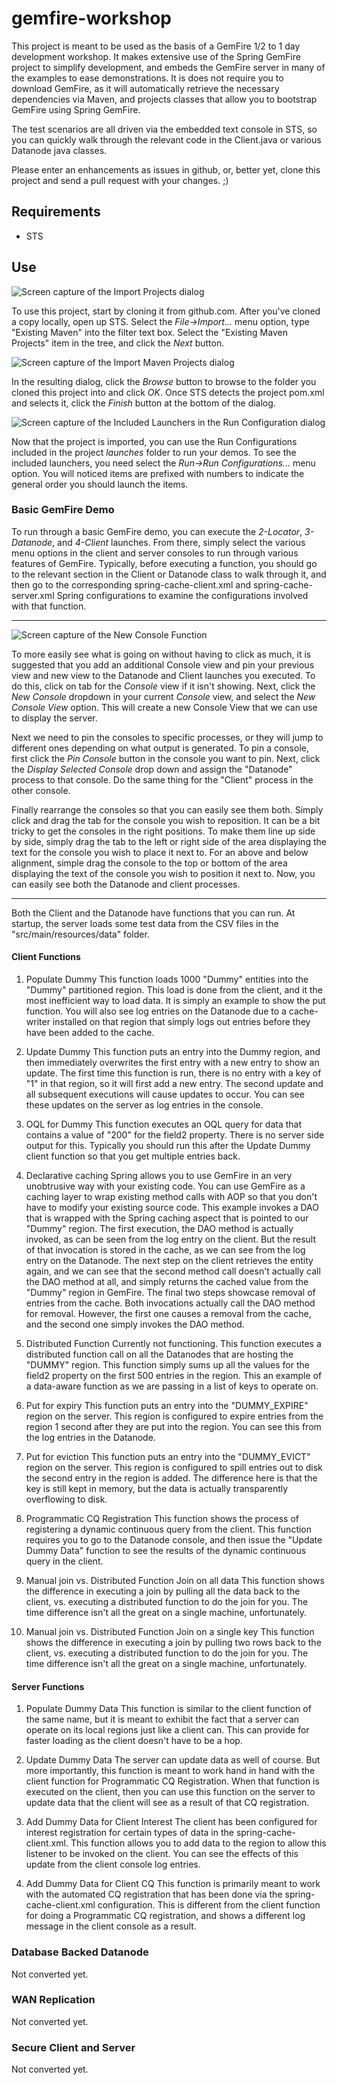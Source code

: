 # gemfire-workshop

This project is meant to be used as the basis of a GemFire 1/2 to 1 day development workshop.  It makes extensive use of the Spring GemFire project to simplify development, and embeds the GemFire server in many of the examples to ease demonstrations.  It is does not require you to download GemFire, as it will automatically retrieve the necessary dependencies via Maven, and projects classes that allow you to bootstrap GemFire using Spring GemFire.

The test scenarios are all driven via the embedded text console in STS, so you can quickly walk through the relevant code in the Client.java or various Datanode java classes.

Please enter an enhancements as issues in github, or, better yet, clone this project and send a pull request with your changes. ;)

## Requirements
* STS

## Use

![Screen capture of the Import Projects dialog](/doc/imgs/import-projects.png)

To use this project, start by cloning it from github.com.  After you've cloned a copy locally, open up STS.  Select the *File->Import...* menu option, type "Existing Maven" into the filter text box.  Select the "Existing Maven Projects" item in the tree, and click the *Next* button.

![Screen capture of the Import Maven Projects dialog](/doc/imgs/import-maven-projects.png)

In the resulting dialog, click the *Browse* button to browse to the folder you cloned this project into and click *OK*.  Once STS detects the project pom.xml and selects it, click the *Finish* button at the bottom of the dialog.

![Screen capture of the Included Launchers in the Run Configuration dialog](/doc/imgs/run-configurations.png)

Now that the project is imported, you can use the Run Configurations included in the project *launches* folder to run your demos.  To see the included launchers, you need select the *Run->Run Configurations...* menu option.  You will noticed items are prefixed with numbers to indicate the general order you should launch the items.

### Basic GemFire Demo
To run through a basic GemFire demo, you can execute the *2-Locator*, *3-Datanode*, and *4-Client* launches.  From there, simply select the various menu options in the client and server consoles to run through various features of GemFire.  Typically, before executing a function, you should go to the relevant section in the Client or Datanode class to walk through it, and then go to the corresponding spring-cache-client.xml and spring-cache-server.xml Spring configurations to examine the configurations involved with that function.

------

![Screen capture of the New Console Function](/doc/imgs/new-console.png)

To more easily see what is going on without having to click as much, it is suggested that you add an additional Console view and pin your previous view and new view to the Datanode and Client launches you executed.  To do this, click on tab for the *Console* view if it isn't showing.  Next, click the *New Console* dropdown in your current *Console* view, and select the *New Console View* option.  This will create a new Console View that we can use to display the server.  

Next we need to pin the consoles to specific processes, or they will jump to different ones depending on what output is generated.  To pin a console, first click the *Pin Console* button in the console you want to pin.  Next, click the *Display Selected Console* drop down and assign the "Datanode" process to that console.  Do the same thing for the "Client" process in the other console.  

Finally rearrange the consoles so that you can easily see them both.  Simply click and drag the tab for the console you wish to reposition.  It can be a bit tricky to get the consoles in the right positions.  To make them line up side by side, simply drag the tab to the left or right side of the area displaying the text for the console you wish to place it next to.  For an above and below alignment, simple drag the console to the top or bottom of the area displaying the text of the console you wish to position it next to.  Now, you can easily see both the Datanode and client processes.

-------

Both the Client and the Datanode have functions that you can run.  At startup, the server loads some test data from the CSV files in the "src/main/resources/data" folder.

#### Client Functions
1.	Populate Dummy
	This function loads 1000 "Dummy" entities into the "Dummy" partitioned region.  This load is done from the client, and it the most inefficient way to load data.  It is simply an example to show the put function.  You will also see log entries on the Datanode due to a cache-writer installed on that region that simply logs out entries before they have been added to the cache.
	
2.	Update Dummy
	This function puts an entry into the Dummy region, and then immediately overwrites the first entry with a new entry to show an update.  The first time this function is run, there is no entry with a key of "1" in that region, so it will first add a new entry.  The second update and all subsequent executions will cause updates to occur.  You can see these updates on the server as log entries in the console.
	
3.	OQL for Dummy
	This function executes an OQL query for data that contains a value of "200" for the field2 property.  There is no server side output for this.  Typically you should run this after the Update Dummy client function so that you get multiple entries back.
	
4.	Declarative caching
	Spring allows you to use GemFire in an very unobtrusive way with your existing code.  You can use GemFire as a caching layer to wrap existing method calls with AOP so that you don't have to modify your existing source code.  This example invokes a DAO that is wrapped with the Spring caching aspect that is pointed to our "Dummy" region.  The first execution, the DAO method is actually invoked, as can be seen from the log entry on the client.  But the result of that invocation is stored in the cache, as we can see from the log entry on the Datanode.
	The next step on the client retrieves the entity again, and we can see that the second method call doesn't actually call the DAO method at all, and simply returns the cached value from the "Dummy" region in GemFire.
	The final two steps showcase removal of entries from the cache.  Both invocations actually call the DAO method for removal.  However, the first one causes a removal from the cache, and the second one simply invokes the DAO method.
	
5.	Distributed Function
	Currently not functioning.
	This function executes a distributed function call on all the Datanodes that are hosting the "DUMMY" region.  This function simply sums up all the values for the field2 property on the first 500 entries in the region.  This an example of a data-aware function as we are passing in a list of keys to operate on.
	
6.	Put for expiry
	This function puts an entry into the "DUMMY_EXPIRE" region on the server.  This region is configured to expire entries from the region 1 second after they are put into the region.  You can see this from the log entries in the Datanode.
	
7.	Put for eviction
	This function puts an entry into the "DUMMY_EVICT" region on the server.  This region is configured to spill entries out to disk the second entry in the region is added.  The difference here is that the key is still kept in memory, but the data is actually transparently overflowing to disk.
	
8.	Programmatic CQ Registration
	This function shows the process of registering a dynamic continuous query from the client.  This function requires you to go to the Datanode console, and then issue the "Update Dummy Data" function to see the results of the dynamic continuous query in the client.
	
9.	Manual join vs. Distributed Function Join on all data
	This function shows the difference in executing a join by pulling all the data back to the client, vs. executing a distributed function to do the join for you.  The time difference isn't all the great on a single machine, unfortunately.
	
10.	Manual join vs. Distributed Function Join on a single key
	This function shows the difference in executing a join by pulling two rows back to the client, vs. executing a distributed function to do the join for you.  The time difference isn't all the great on a single machine, unfortunately.
	
#### Server Functions
1.	Populate Dummy Data
	This function is similar to the client function of the same name, but it is meant to exhibit the fact that a server can operate on its local regions just like a client can.  This can provide for faster loading as the client doesn't have to be a hop.
	
2.	Update Dummy Data
	The server can update data as well of course.  But more importantly, this function is meant to work hand in hand with the client function for Programmatic CQ Registration.  When that function is executed on the client, then you can use this function on the server to update data that the client will see as a result of that CQ registration.
	
3.	Add Dummy Data for Client Interest
	The client has been configured for interest registration for certain types of data in the spring-cache-client.xml.  This function allows you to add data to the region to allow this listener to be invoked on the client.  You can see the effects of this update from the client console log entries.

4.	Add Dummy Data for Client CQ
	This function is primarily meant to work with the automated CQ registration that has been done via the spring-cache-client.xml configuration.  This is different from the client function for doing a Programmatic CQ registration, and shows a different log message in the client console as a result.
	
### Database Backed Datanode
Not converted yet.

### WAN Replication
Not converted yet.

### Secure Client and Server
Not converted yet.